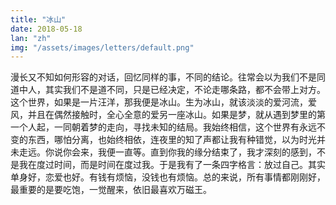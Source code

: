 ```yaml
---
title: "冰山"
date: 2018-05-18
lan: "zh"
img: "/assets/images/letters/default.png"
---
```

漫长又不知如何形容的对话，回忆同样的事，不同的结论。往常会以为我们不是同道中人，其实我们不是道不同，只是已经决定，不论走哪条路，都不会带上对方。这个世界，如果是一片汪洋，那我便是冰山。生为冰山，就该淡淡的爱河流，爱风，并且在偶然接触时，全心全意的爱另一座冰山。如果是梦，就从遇到梦里的第一个人起，一同朝着梦的走向，寻找未知的结局。我始终相信，这个世界有永远不变的东西，哪怕分离，也始终相依，连夜里的知了声都让我有种错觉，以为时光并未走远。你说你会来，我便一直等。直到你我的缘分结束了，我才深刻的感到，不是我在度过时间，而是时间在度过我。于是我有了一条四字格言：放过自己。其实单身好，恋爱也好。有钱有烦恼，没钱也有烦恼。总的来说，所有事情都刚刚好，最重要的是要吃饱，一觉醒来，依旧最喜欢万磁王。